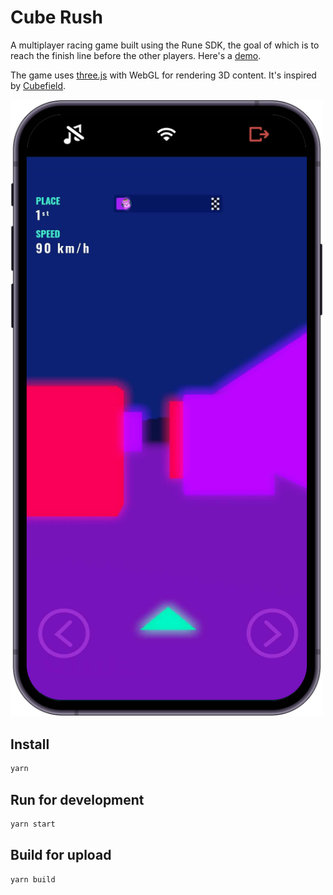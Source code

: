 # Cube Rush

A multiplayer racing game built using the Rune SDK, the goal of which is to reach the finish line before the other players. Here's a [demo](https://developers.rune.ai/examples/cube-rush/).

The game uses [three.js](https://threejs.org/) with WebGL for rendering 3D content. It's inspired by [Cubefield](https://github.com/Christopher-Hayes/cubefield).

[<img src="../../docs/static/img/multiplayer-games/cube-rush.png" width=500>](https://developers.rune.ai/examples/cube-rush/)

## Install

```sh
yarn
```

## Run for development

```sh
yarn start
```

## Build for upload

```sh
yarn build
```
